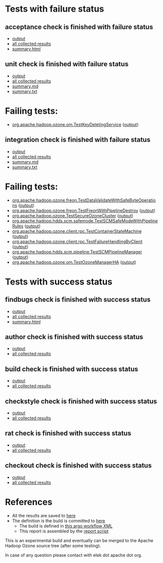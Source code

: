 # Tests with failure status

## acceptance check is finished with failure status

   * [output](https://raw.githubusercontent.com/elek/ozone-ci-03/master/pr/pr-hdds-2481-nxhrh/acceptance/output.log)
   * [all collected results](https://github.com/elek/ozone-ci-03/tree/master/pr/pr-hdds-2481-nxhrh/acceptance)
   * [summary.html](https://elek.github.io/ozone-ci-03/pr/pr-hdds-2481-nxhrh/acceptance/summary.html)


## unit check is finished with failure status

   * [output](https://raw.githubusercontent.com/elek/ozone-ci-03/master/pr/pr-hdds-2481-nxhrh/unit/output.log)
   * [all collected results](https://github.com/elek/ozone-ci-03/tree/master/pr/pr-hdds-2481-nxhrh/unit)
   * [summary.md](https://github.com/elek/ozone-ci-03/tree/master/pr/pr-hdds-2481-nxhrh/unit/summary.md)
   * [summary.txt](https://github.com/elek/ozone-ci-03/tree/master/pr/pr-hdds-2481-nxhrh/unit/summary.txt)

# Failing tests: 

 * [org.apache.hadoop.ozone.om.TestKeyDeletingService](hadoop-ozone/ozone-manager/org.apache.hadoop.ozone.om.TestKeyDeletingService.txt) ([output](hadoop-ozone/ozone-manager/org.apache.hadoop.ozone.om.TestKeyDeletingService-output.txt))

## integration check is finished with failure status

   * [output](https://raw.githubusercontent.com/elek/ozone-ci-03/master/pr/pr-hdds-2481-nxhrh/integration/output.log)
   * [all collected results](https://github.com/elek/ozone-ci-03/tree/master/pr/pr-hdds-2481-nxhrh/integration)
   * [summary.md](https://github.com/elek/ozone-ci-03/tree/master/pr/pr-hdds-2481-nxhrh/integration/summary.md)
   * [summary.txt](https://github.com/elek/ozone-ci-03/tree/master/pr/pr-hdds-2481-nxhrh/integration/summary.txt)

# Failing tests: 

 * [org.apache.hadoop.ozone.freon.TestDataValidateWithSafeByteOperations](hadoop-ozone/tools/org.apache.hadoop.ozone.freon.TestDataValidateWithSafeByteOperations.txt) ([output](hadoop-ozone/tools/org.apache.hadoop.ozone.freon.TestDataValidateWithSafeByteOperations-output.txt))
 * [org.apache.hadoop.ozone.freon.TestFreonWithPipelineDestroy](hadoop-ozone/tools/org.apache.hadoop.ozone.freon.TestFreonWithPipelineDestroy.txt) ([output](hadoop-ozone/tools/org.apache.hadoop.ozone.freon.TestFreonWithPipelineDestroy-output.txt))
 * [org.apache.hadoop.ozone.TestSecureOzoneCluster](hadoop-ozone/integration-test/org.apache.hadoop.ozone.TestSecureOzoneCluster.txt) ([output](hadoop-ozone/integration-test/org.apache.hadoop.ozone.TestSecureOzoneCluster-output.txt))
 * [org.apache.hadoop.hdds.scm.safemode.TestSCMSafeModeWithPipelineRules](hadoop-ozone/integration-test/org.apache.hadoop.hdds.scm.safemode.TestSCMSafeModeWithPipelineRules.txt) ([output](hadoop-ozone/integration-test/org.apache.hadoop.hdds.scm.safemode.TestSCMSafeModeWithPipelineRules-output.txt))
 * [org.apache.hadoop.ozone.client.rpc.TestContainerStateMachine](hadoop-ozone/integration-test/org.apache.hadoop.ozone.client.rpc.TestContainerStateMachine.txt) ([output](hadoop-ozone/integration-test/org.apache.hadoop.ozone.client.rpc.TestContainerStateMachine-output.txt))
 * [org.apache.hadoop.ozone.client.rpc.TestFailureHandlingByClient](hadoop-ozone/integration-test/org.apache.hadoop.ozone.client.rpc.TestFailureHandlingByClient.txt) ([output](hadoop-ozone/integration-test/org.apache.hadoop.ozone.client.rpc.TestFailureHandlingByClient-output.txt))
 * [org.apache.hadoop.hdds.scm.pipeline.TestSCMPipelineManager](hadoop-ozone/integration-test/org.apache.hadoop.hdds.scm.pipeline.TestSCMPipelineManager.txt) ([output](hadoop-ozone/integration-test/org.apache.hadoop.hdds.scm.pipeline.TestSCMPipelineManager-output.txt))
 * [org.apache.hadoop.ozone.om.TestOzoneManagerHA](hadoop-ozone/integration-test/org.apache.hadoop.ozone.om.TestOzoneManagerHA.txt) ([output](hadoop-ozone/integration-test/org.apache.hadoop.ozone.om.TestOzoneManagerHA-output.txt))


# Tests with success status

## findbugs check is finished with success status

   * [output](https://raw.githubusercontent.com/elek/ozone-ci-03/master/pr/pr-hdds-2481-nxhrh/findbugs/output.log)
   * [all collected results](https://github.com/elek/ozone-ci-03/tree/master/pr/pr-hdds-2481-nxhrh/findbugs)
   * [summary.html](https://elek.github.io/ozone-ci-03/pr/pr-hdds-2481-nxhrh/findbugs/summary.html)


## author check is finished with success status

   * [output](https://raw.githubusercontent.com/elek/ozone-ci-03/master/pr/pr-hdds-2481-nxhrh/author/output.log)
   * [all collected results](https://github.com/elek/ozone-ci-03/tree/master/pr/pr-hdds-2481-nxhrh/author)


## build check is finished with success status

   * [output](https://raw.githubusercontent.com/elek/ozone-ci-03/master/pr/pr-hdds-2481-nxhrh/build/output.log)
   * [all collected results](https://github.com/elek/ozone-ci-03/tree/master/pr/pr-hdds-2481-nxhrh/build)


## checkstyle check is finished with success status

   * [output](https://raw.githubusercontent.com/elek/ozone-ci-03/master/pr/pr-hdds-2481-nxhrh/checkstyle/output.log)
   * [all collected results](https://github.com/elek/ozone-ci-03/tree/master/pr/pr-hdds-2481-nxhrh/checkstyle)


## rat check is finished with success status

   * [output](https://raw.githubusercontent.com/elek/ozone-ci-03/master/pr/pr-hdds-2481-nxhrh/rat/output.log)
   * [all collected results](https://github.com/elek/ozone-ci-03/tree/master/pr/pr-hdds-2481-nxhrh/rat)


## checkout check is finished with success status

   * [output](https://raw.githubusercontent.com/elek/ozone-ci-03/master/pr/pr-hdds-2481-nxhrh/checkout/output.log)
   * [all collected results](https://github.com/elek/ozone-ci-03/tree/master/pr/pr-hdds-2481-nxhrh/checkout)




# References

 * All the results are saved to [here](https://github.com/elek/ozone-ci-03/tree/master/pr/pr-hdds-2481-nxhrh/)
 * The definition is the build is committed to [here](https://github.com/elek/argo-ozone)
    * The build is defined in [this argo workflow XML](https://github.com/elek/argo-ozone/blob/master/ozone-build.yaml)
    * This report is assembled by the [report script](https://github.com/elek/argo-ozone/blob/master/scripts/report.sh)

This is an experimental build and eventually can be merged to the Apache Hadoop Ozone source tree (after some testing).

In case of any question please contact with elek dot apache dot org.
